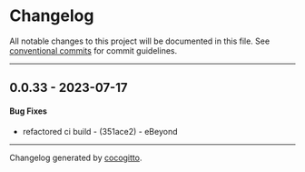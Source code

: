 # Changelog
All notable changes to this project will be documented in this file. See [conventional commits](https://www.conventionalcommits.org/) for commit guidelines.

- - -
## 0.0.33 - 2023-07-17
#### Bug Fixes
- refactored ci build - (351ace2) - eBeyond

- - -

Changelog generated by [cocogitto](https://github.com/cocogitto/cocogitto).